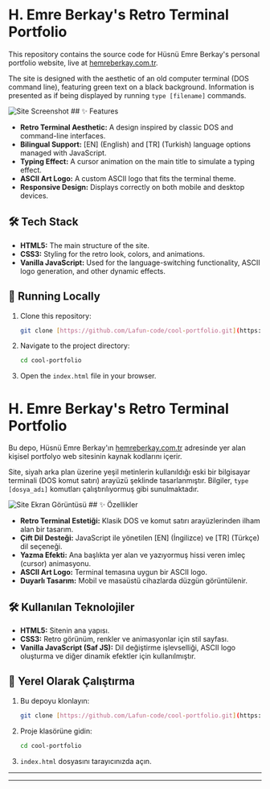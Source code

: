 # H. Emre Berkay's Retro Terminal Portfolio

This repository contains the source code for Hüsnü Emre Berkay's personal portfolio website, live at [hemreberkay.com.tr](https://hemreberkay.com.tr/).

The site is designed with the aesthetic of an old computer terminal (DOS command line), featuring green text on a black background. Information is presented as if being displayed by running `type [filename]` commands.

![Site Screenshot](https://i.imgur.com/gYfH7kE.png) ## ✨ Features

* **Retro Terminal Aesthetic:** A design inspired by classic DOS and command-line interfaces.
* **Bilingual Support:** [EN] (English) and [TR] (Turkish) language options managed with JavaScript.
* **Typing Effect:** A cursor animation on the main title to simulate a typing effect.
* **ASCII Art Logo:** A custom ASCII logo that fits the terminal theme.
* **Responsive Design:** Displays correctly on both mobile and desktop devices.

## 🛠️ Tech Stack

* **HTML5:** The main structure of the site.
* **CSS3:** Styling for the retro look, colors, and animations.
* **Vanilla JavaScript:** Used for the language-switching functionality, ASCII logo generation, and other dynamic effects.

## 🚀 Running Locally

1.  Clone this repository:
    ```bash
    git clone [https://github.com/Lafun-code/cool-portfolio.git](https://github.com/Lafun-code/cool-portfolio.git)
    ```
2.  Navigate to the project directory:
    ```bash
    cd cool-portfolio
    ```
3.  Open the `index.html` file in your browser.



# H. Emre Berkay's Retro Terminal Portfolio

Bu depo, Hüsnü Emre Berkay'ın [hemreberkay.com.tr](https://hemreberkay.com.tr/) adresinde yer alan kişisel portfolyo web sitesinin kaynak kodlarını içerir.

Site, siyah arka plan üzerine yeşil metinlerin kullanıldığı eski bir bilgisayar terminali (DOS komut satırı) arayüzü şeklinde tasarlanmıştır. Bilgiler, `type [dosya_adı]` komutları çalıştırılıyormuş gibi sunulmaktadır.

![Site Ekran Görüntüsü](https://i.imgur.com/gYfH7kE.png) ## ✨ Özellikler

* **Retro Terminal Estetiği:** Klasik DOS ve komut satırı arayüzlerinden ilham alan bir tasarım.
* **Çift Dil Desteği:** JavaScript ile yönetilen [EN] (İngilizce) ve [TR] (Türkçe) dil seçeneği.
* **Yazma Efekti:** Ana başlıkta yer alan ve yazıyormuş hissi veren imleç (cursor) animasyonu.
* **ASCII Art Logo:** Terminal temasına uygun bir ASCII logo.
* **Duyarlı Tasarım:** Mobil ve masaüstü cihazlarda düzgün görüntülenir.

## 🛠️ Kullanılan Teknolojiler

* **HTML5:** Sitenin ana yapısı.
* **CSS3:** Retro görünüm, renkler ve animasyonlar için stil sayfası.
* **Vanilla JavaScript (Saf JS):** Dil değiştirme işlevselliği, ASCII logo oluşturma ve diğer dinamik efektler için kullanılmıştır.

## 🚀 Yerel Olarak Çalıştırma

1.  Bu depoyu klonlayın:
    ```bash
    git clone [https://github.com/Lafun-code/cool-portfolio.git](https://github.com/Lafun-code/cool-portfolio.git)
    ```
2.  Proje klasörüne gidin:
    ```bash
    cd cool-portfolio
    ```
3.  `index.html` dosyasını tarayıcınızda açın.

---
---
